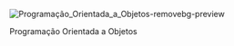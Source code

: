 ![Programação_Orientada_a_Objetos-removebg-preview](https://github.com/Anavalerianob/POO/assets/167941201/37e540e1-dc32-4e1c-9cb9-ab29a0ea3291)


Programação Orientada a Objetos

